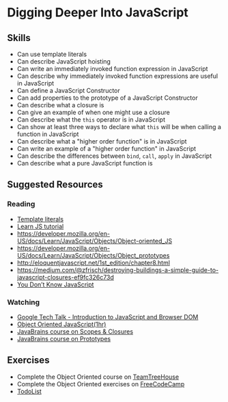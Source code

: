 # Digging Deeper Into JavaScript

## Skills

- Can use template literals
- Can describe JavaScript hoisting
- Can write an immediately invoked function expression in JavaScript
- Can describe why immediately invoked function expressions are useful in JavaScript
- Can define a JavaScript Constructor
- Can add properties to the prototype of a JavaScript Constructor
- Can describe what a closure is
- Can give an example of when one might use a closure
- Can describe what the `this` operator is in JavaScript
- Can show at least three ways to declare what `this` will be when calling a function in JavaScript
- Can describe what a "higher order function" is in JavaScript
- Can write an example of a "higher order function" in JavaScript
- Can describe the differences between `bind`, `call`, `apply` in JavaScript
- Can describe what a pure JavaScript function is

## Suggested Resources

### Reading

- [Template literals](https://developer.mozilla.org/en-US/docs/Web/JavaScript/Reference/Template_literals)
- [Learn JS tutorial](https://www.learn-js.org/en/Object_Oriented_JavaScript)
- https://developer.mozilla.org/en-US/docs/Learn/JavaScript/Objects/Object-oriented_JS
- https://developer.mozilla.org/en-US/docs/Learn/JavaScript/Objects/Object_prototypes
- http://eloquentjavascript.net/1st_edition/chapter8.html
- https://medium.com/@zfrisch/destroying-buildings-a-simple-guide-to-javascript-closures-ef9fc326c73d
- [You Don’t Know JavaScript](https://github.com/getify/You-Dont-Know-JS)

### Watching

- [Google Tech Talk - Introduction to JavaScript and Browser DOM](https://www.youtube.com/watch?v=ljNi8nS5TtQ)
- [Object Oriented JavaScript(1hr)](https://www.youtube.com/watch?v=O8wwnhdkPE4)
- [JavaBrains course on Scopes & Closures](https://javabrains.io/courses/corejs_scopesclosures)
- [JavaBrains course on Prototypes](https://javabrains.io/courses/corejs_objectsprototypes)

## Exercises

- Complete the Object Oriented course on [TeamTreeHouse](https://teamtreehouse.com/library/objectoriented-javascript)
- Complete the Object Oriented exercises on [FreeCodeCamp](https://www.freecodecamp.com/challenges/declare-javascript-objects-as-variables)
- [TodoList](./exercises/Todo-List.md)
